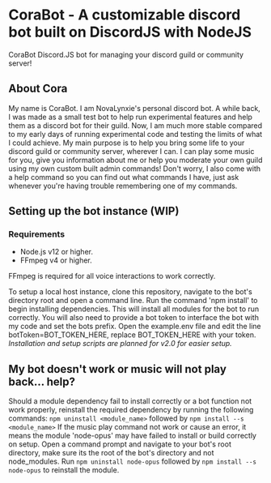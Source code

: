 # CoraBot - A customizable discord bot built on DiscordJS with NodeJS
CoraBot Discord.JS bot for managing your discord guild or community server!

## About Cora
My name is CoraBot. I am NovaLynxie's personal discord bot.
A while back, I was made as a small test bot to help run experimental features and help them as a discord bot for their guild.
Now, I am much more stable compared to my early days of running experimental code and testing the limits of what I could achieve.
My main purpose is to help you bring some life to your discord guild or community server, wherever I can.
I can play some music for you, give you information about me or help you moderate your own guild using my own custom built admin commands!
Don't worry, I also come with a help command so you can find out what commands I have, just ask whenever you're having trouble remembering one of my commands.

## Setting up the bot instance (WIP)

### Requirements
- Node.js v12 or higher.
- FFmpeg v4 or higher.

FFmpeg is required for all voice interactions to work correctly.

To setup a local host instance, clone this repository, navigate to the bot's directory root and open a command line. Run the command 'npm install' to begin installing dependencies.
This will install all modules for the bot to run correctly.
You will also need to provide a bot token to interface the bot with my code and set the bots prefix. Open the example.env file and edit the line botToken=BOT_TOKEN_HERE, replace BOT_TOKEN_HERE with your token.
*Installation and setup scripts are planned for v2.0 for easier setup.*

## My bot doesn't work or music will not play back... help?
Should a module dependency fail to install correctly or a bot function not work properly, reinstall the required dependency by running the following commands:
`npm uninstall <module_name>` followed by `npm install --s <module_name>`
If the music play command not work or cause an error, it means the module 'node-opus' may have failed to install or build correctly on setup.
Open a command prompt and navigate to your bot's root directory, make sure its the root of the bot's directory and not node_modules.
Run `npm uninstall node-opus` followed by `npm install --s node-opus` to reinstall the module.
